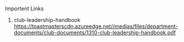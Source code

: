 Importent Links 
1. club-leadership-handbook
https://toastmasterscdn.azureedge.net//medias/files/department-documents/club-documents/1310-club-leadership-handbook.pdf
